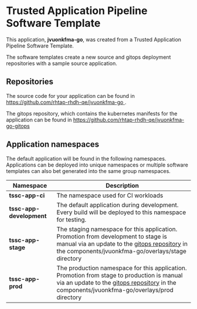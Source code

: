 # Trusted Application Pipeline Software Template

This application, **jvuonkfma-go**, was created from a Trusted Application Pipeline Software Template.

The software templates create a new source and gitops deployment repositories with a sample source application. 

## Repositories

The source code for your application can be found in [https://github.com/rhtap-rhdh-qe/jvuonkfma-go ](https://github.com/rhtap-rhdh-qe/jvuonkfma-go ).
 
The gitops repository, which contains the kubernetes manifests for the application can be found in 
[https://github.com/rhtap-rhdh-qe/jvuonkfma-go-gitops ](https://github.com/rhtap-rhdh-qe/jvuonkfma-go-gitops ) 

## Application namespaces 

The default application will be found in the following namespaces. Applications can be deployed into unique namespaces or multiple software templates can also bet generated into the same group namespaces.  

|  Namespace   |  Description   |  
| -------- | -------- |
| **tssc-app-ci** | The namespace used for CI workloads |
| **tssc-app-development** | The default application during development. Every build will be deployed to this namespace for testing. |
| **tssc-app-stage** | The staging namespace for this application. Promotion from development to stage is manual via an update to the [gitops repository](https://github.com/rhtap-rhdh-qe/jvuonkfma-go-gitops ) in the components/jvuonkfma-go/overlays/stage directory |
| **tssc-app-prod** | The production namespace for this application. Promotion from stage to production is manual via an update to the [gitops repository](https://github.com/rhtap-rhdh-qe/jvuonkfma-go-gitops ) in the components/jvuonkfma-go/overlays/prod directory |